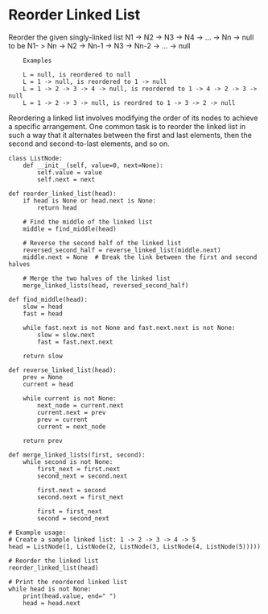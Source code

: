 Reorder Linked List
==

Reorder the given singly-linked list N1 -> N2 -> N3 -> N4 -> … -> Nn -> null to be N1- > Nn -> N2 -> Nn-1 -> N3 -> Nn-2 -> … -> null

        Examples

        L = null, is reordered to null
        L = 1 -> null, is reordered to 1 -> null
        L = 1 -> 2 -> 3 -> 4 -> null, is reordered to 1 -> 4 -> 2 -> 3 -> null
        L = 1 -> 2 -> 3 -> null, is reordred to 1 -> 3 -> 2 -> null


Reordering a linked list involves modifying the order of its nodes to achieve a specific arrangement. 
One common task is to reorder the linked list in such a way that it alternates between the first and last elements, 
then the second and second-to-last elements, and so on. 

```
class ListNode:
    def __init__(self, value=0, next=None):
        self.value = value
        self.next = next

def reorder_linked_list(head):
    if head is None or head.next is None:
        return head

    # Find the middle of the linked list
    middle = find_middle(head)

    # Reverse the second half of the linked list
    reversed_second_half = reverse_linked_list(middle.next)
    middle.next = None  # Break the link between the first and second halves

    # Merge the two halves of the linked list
    merge_linked_lists(head, reversed_second_half)

def find_middle(head):
    slow = head
    fast = head

    while fast.next is not None and fast.next.next is not None:
        slow = slow.next
        fast = fast.next.next

    return slow

def reverse_linked_list(head):
    prev = None
    current = head

    while current is not None:
        next_node = current.next
        current.next = prev
        prev = current
        current = next_node

    return prev

def merge_linked_lists(first, second):
    while second is not None:
        first_next = first.next
        second_next = second.next

        first.next = second
        second.next = first_next

        first = first_next
        second = second_next

# Example usage:
# Create a sample linked list: 1 -> 2 -> 3 -> 4 -> 5
head = ListNode(1, ListNode(2, ListNode(3, ListNode(4, ListNode(5)))))

# Reorder the linked list
reorder_linked_list(head)

# Print the reordered linked list
while head is not None:
    print(head.value, end=" ")
    head = head.next
```
